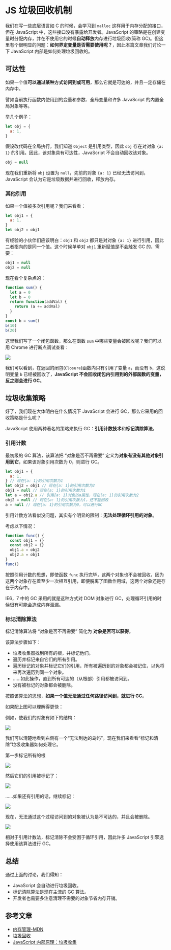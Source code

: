 # JS 垃圾回收机制

我们在写一些底层语言如 C 的时候，会学习到 `malloc` 这样用于内存分配的接口，但在 JavaScript 中，这些接口没有暴露给开发者。JavaScript 的策略是在创建变量时分配内存，并在不使用它的时候**自动释放**内存进行垃圾回收(简称 GC)。但这里有个很明显的问题：**如何界定变量是否需要使用呢？**，因此本篇文章我们讨论一下 JavaScript 内部是如何处理垃圾回收的。

## 可达性

如果一个值**可以通过某种方式访问到或可用**，那么它就是可达的，并且一定存储在内存中。

譬如当前执行函数内使用到的变量和参数、全局变量和许多 JavaScript 的内置全局对象等等。

举几个例子：

```javascript
let obj = {
  a: 1,
}
```

假设改代码在全局执行，我们知道 `Object` 是引用类型，因此 `obj` 存在对对象 `{a: 1}` 的引用。因此，该对象具有可达性，JavaScript 不会自动回收该对象。

```javascript
obj = null
```

现在我们重新将 `obj` 设置为 `null`，先前的对象 `{a: 1}` 已经无法访问到，JavaScript 会认为它是垃圾数据并进行回收，释放内存。

### 其他引用

如果一个值被多次引用呢？我们来看看：

```javascript
let obj1 = {
  a: 1,
}
let obj2 = obj1
```

有经验的小伙伴们应该明白：`obj1` 和 `obj2` 都只是对对象 `{a: 1}` 进行引用，因此二者指向的是同一个值。这个时候单单对 `obj1` 重新赋值是不会触发 GC 的，需要：

```javascript
obj1 = null
obj2 = null
```

现在看个复杂点的：

```javascript
function sum() {
  let a = 0
  let b = 0
  return function(addVal) {
    return (a += addVal)
  }
}
const b = sum()
b(10)
b(20)
```

这里我们写了一个闭包函数，那么在函数 `sum` 中哪些变量会被回收呢？我们可以用 Chrome 进行断点调试查看：

<a data-fancybox title="" href="http://picstore.lliiooiill.cn/1625539348%281%29.png">![](http://picstore.lliiooiill.cn/1625539348%281%29.png)</a>

我们可以看到，在返回的闭包(`Closure`)函数内只有引用了变量 `a`，而没有 `b`，这说明变量 `b` 已经被回收了，**JavaScript 不会回收闭包内引用到的外部函数的变量，反之则会进行 GC**。

## 垃圾收集策略

好了，我们现在大体明白在什么情况下 JavaScript 会进行 GC，那么它采用的回收策略是什么呢？

JavaScript 使用两种著名的策略来执行 GC：**引用计数技术**和**标记清除算法**。

### 引用计数

最初级的 GC 算法，该算法把 “对象是否不再需要” 定义为**对象有没有其他对象引用到它**，如果该对象引用次数为 0，则进行 GC。

```javascript
let obj1 = {
  a: 1,
} // 现在{a: 1}的引用次数为1
let obj2 = obj1 // 现在{a: 1}的引用次数为2
obj1 = null // 现在{a: 1}的引用次数为1
let a = obj2.a // 引用{a: 1}对象的a属性，现在{a: 1}的引用次数为2
obj2 = null // 现在{a: 1}的引用次数为1，还不能回收
a = null // 现在{a: 1}的引用次数为0，可以进行GC
```

引用计数方法看似没问题，其实有个明显的限制：**无法处理循环引用的对象**。

考虑以下情况：

```javascript
function func() {
  const obj1 = {}
  const obj2 = {}
  obj1.a = obj2
  obj2.a = obj1
}
func()
```

按照引用计数的思想，即使函数 `func` 执行完毕，这两个对象也不会被回收，因为这两个对象存在着至少一次相互引用，即便脱离了函数作用域，这两个对象还是存在于内存中。

IE6，7 中的 GC 采用的就是这种方式对 DOM 对象进行 GC，处理循环引用的时候很有可能会造成内存泄漏。

### 标记清除算法

标记清除算法将 “对象是否不再需要” 简化为 **对象是否可以获得**。

该算法步骤如下：

- 垃圾收集器找到所有的根，并标记他们。
- 遍历并标记来自它们的所有引用。
- 遍历标记的对象并标记它们的引用，所有被遍历到的对象都会被记住，以免将来再次遍历到同一个对象。
- ……如此操作，直到所有可达的（从根部）引用都被访问到。
- 没有被标记的对象都会被删除。

按照该算法的思想，**如果一个值无法通过任何路径访问到，就进行 GC**。

如果配上图可以理解得更快：

例如，使我们的对象有如下的结构：

<a data-fancybox title="" href="http://picstore.lliiooiill.cn/1625542504%281%29.jpg">![](http://picstore.lliiooiill.cn/1625542504%281%29.jpg)</a>

我们可以清楚地看到右侧有一个“无法到达的岛屿”。现在我们来看看“标记和清除”垃圾收集器如何处理它。

第一步标记所有的根

<a data-fancybox title="" href="http://picstore.lliiooiill.cn/1625542524%281%29.jpg">![](http://picstore.lliiooiill.cn/1625542524%281%29.jpg)</a>

然后它们的引用被标记了：

<a data-fancybox title="" href="http://picstore.lliiooiill.cn/1625542548%281%29.jpg">![](http://picstore.lliiooiill.cn/1625542548%281%29.jpg)</a>

……如果还有引用的话，继续标记：

<a data-fancybox title="" href="http://picstore.lliiooiill.cn/1625545819%281%29.jpg">![](http://picstore.lliiooiill.cn/1625545819%281%29.jpg)</a>

现在，无法通过这个过程访问到的对象被认为是不可达的，并且会被删除。

<a data-fancybox title="" href="http://picstore.lliiooiill.cn/1625545836%281%29.jpg">![](http://picstore.lliiooiill.cn/1625545836%281%29.jpg)</a>

相对于引用计数法，标记清除不会受困于循环引用，因此许多 JavaScript 引擎选择使用该算法进行 GC。

## 总结

通过上面的讨论，我们得知：

- JavaScript 会自动进行垃圾回收。
- 标记清除算法是现在主流的 GC 算法。
- 开发者也需要多注意清理不需要的对象节省内存开销。

## 参考文章

- [内存管理-MDN](https://developer.mozilla.org/zh-CN/docs/Web/JavaScript/Memory_Management)
- [垃圾回收](https://zh.javascript.info/garbage-collection)
- [JavaScript 内部原理：垃圾收集](https://blog.appsignal.com/2020/10/21/garbage-collection-in-javascript.html)
